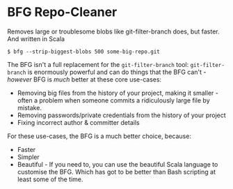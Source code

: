 BFG Repo-Cleaner
================

Removes large or troublesome blobs like git-filter-branch does, but faster. And written in Scala

```
$ bfg --strip-biggest-blobs 500 some-big-repo.git
```

The BFG isn't a full replacement for the `git-filter-branch` tool: `git-filter-branch` is enormously powerful and can do things that the BFG can't - _however_ BFG is *much* better at these core use-cases:

* Removing big files from the history of your project, making it smaller - often a problem when someone commits a ridiculously large file by mistake.
* Removing passwords/private credentials from the history of your project
* Fixing incorrect author & committer details

For these use-cases, the BFG is a much better choice, because:

* Faster
* Simpler
* Beautiful - If you need to, you can use the beautiful Scala language to customise the BFG. Which has got to be better than Bash scripting at least some of the time.
